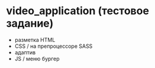 # video_application (тестовое задание)
- разметка HTML
- CSS / на препроцессоре SASS
- адаптив
- JS / меню бургер
